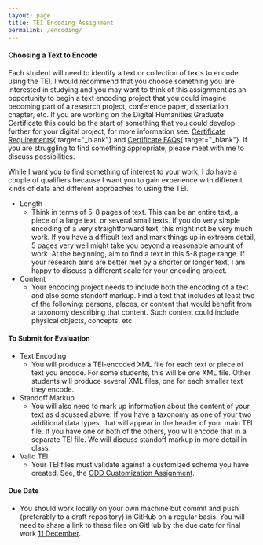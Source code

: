 ```yaml
---
layout: page
title: TEI Encoding Assignment
permalink: /encoding/
---
```



#### Choosing a Text to Encode
Each student will need to identify a text or collection of texts to encode using 
the TEI. I would recommend that you choose something you are interested in 
studying and you may want to think of this assignment as an opportunity to 
begin a text encoding project that you could imagine becoming part of a 
research project, conference paper, dissertation chapter, etc. If you are working 
on the Digital Humanities Graduate Certificate this could be the start of something 
that you could develop further for your digital project, for more information see. 
[Certificate Requirements](https://dhcertificate.tamu.edu/graduate-certificate-requirements/){:target="_blank"}
and [Certificate FAQs](https://dhcertificate.tamu.edu/faqs/){:target="_blank"}.
If you are struggling to find something appropriate, please meet with me to discuss possibilities.

While I want you to find something of interest to your work, I do have a couple of 
qualifiers because I want you to gain experience with different kinds of data 
and different approaches to using the TEI. 

- Length
	- Think in terms of 5-8 pages of text. This can be an entire text, a piece of a 
	large text, or several small texts. If you do very simple encoding of a 
	very straightforward text, this might not be very much work. If you have a difficult 
	text and mark things up in extreem detail, 5 pages very well might take you 
	beyond a reasonable amount of work. At the beginning, aim to find a text in 
	this 5-8 page range. If your research aims are better met by a shorter or longer 
	text, I am happy to discuss a different scale for your encoding project.
- Content
	- Your encoding project needs to include both the encoding of a text and also 
	some standoff markup. Find a text that includes at least two of the following: 
	persons, places, or content that would benefit from a taxonomy describing that 
	content. Such content could include physical objects, concepts, etc.

#### To Submit for Evaluation
- Text Encoding 
	- You will produce a TEI-encoded XML file for each text or piece of text you 
	encode. For some students, this will be one XML file. Other students will produce 
	several XML files, one for each smaller text they encode. 
- Standoff Markup
	- You will also need to mark up information about the content of your text as discussed 
	above. If you have a taxonomy as one of your two additional data types, that 
	will appear in the header of your main TEI file. If you have one or both of 
	the others, you will encode that in a separate TEI file. We will discuss standoff 
	markup in more detail in class.
- Valid TEI
	- Your TEI files must validate against a customized schema you have created. See, 
	the [ODD Customization Assignment](../odd/).

#### Due Date
- You should work locally on your own machine but commit and push (preferably to a draft 
repository) in GitHub on a regular basis. You will need to share a link to these files on GitHub by the 
due date for final work [11 December](../schedule/#11-december).
	

